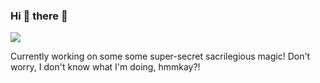 ### Hi 👋 there 👋
<img src="https://www.codewars.com/users/markkovari/badges/micro"></img>

Currently working on some some super-secret sacrilegious magic! Don't worry, I don't know what I'm doing, hmmkay?! 



